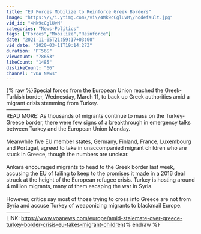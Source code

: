 ```yaml
---
title: "EU Forces Mobilize to Reinforce Greek Borders"
image: "https:\/\/i.ytimg.com\/vi\/4Mk9cCglUvM\/hqdefault.jpg"
vid_id: "4Mk9cCglUvM"
categories: "News-Politics"
tags: ["Forces","Mobilize","Reinforce"]
date: "2021-11-05T21:59:17+03:00"
vid_date: "2020-03-11T19:14:27Z"
duration: "PT56S"
viewcount: "78653"
likeCount: "1485"
dislikeCount: "66"
channel: "VOA News"
---
```

{% raw %}Special forces from the European Union reached the Greek-Turkish border, Wednesday, March 11, to back up Greek authorities amid a migrant crisis stemming from Turkey.<br />–––––––––<br />READ MORE: As thousands of migrants continue to mass on the Turkey-Greece border, there were few signs of a breakthrough in emergency talks between Turkey and the European Union Monday.  <br /><br />Meanwhile five EU member states, Germany, Finland, France, Luxembourg and Portugal, agreed to take in unaccompanied migrant children who are stuck in Greece, though the numbers are unclear.<br /><br />Ankara encouraged migrants to head to the Greek border last week, accusing the EU of failing to keep to the promises it made in a 2016 deal struck at the height of the European refugee crisis. Turkey is hosting around 4 million migrants, many of them escaping the war in Syria.<br /><br />However, critics say most of those trying to cross into Greece are not from Syria and accuse Turkey of weaponizing migrants to blackmail Europe.  <br />–––––––––<br />LINK: <a rel="nofollow" target="blank" href="https://www.voanews.com/europe/amid-stalemate-over-greece-turkey-border-crisis-eu-takes-migrant-children">https://www.voanews.com/europe/amid-stalemate-over-greece-turkey-border-crisis-eu-takes-migrant-children</a>{% endraw %}

